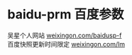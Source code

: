 baidu-prm 百度参数
=========
吴星个人网站 <a href="http://www.weixingon.com/baidusp-f.php">weixingon.com/baidusp-f</a>
<br />
百度快照更新时间限定 <a href="http://www.weixingon.com/lm.php">weixingon.com/lm</a>